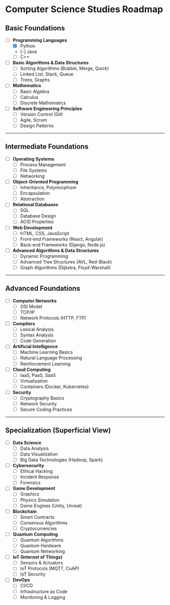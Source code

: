# Computer Science Studies Roadmap

## Basic Foundations

- [ ] **Programming Languages**
  - [X] Python
  - [-] Java
  - [ ] C++

- [ ] **Basic Algorithms & Data Structures**
  - [ ] Sorting Algorithms (Bubble, Merge, Quick)
  - [ ] Linked List, Stack, Queue
  - [ ] Trees, Graphs

- [ ] **Mathematics**
  - [ ] Basic Algebra
  - [ ] Calculus
  - [ ] Discrete Mathematics

- [ ] **Software Engineering Principles**
  - [ ] Version Control (Git)
  - [ ] Agile, Scrum
  - [ ] Design Patterns

---

## Intermediate Foundations

- [ ] **Operating Systems**
  - [ ] Process Management
  - [ ] File Systems
  - [ ] Networking

- [ ] **Object-Oriented Programming**
  - [ ] Inheritance, Polymorphism
  - [ ] Encapsulation
  - [ ] Abstraction

- [ ] **Relational Databases**
  - [ ] SQL
  - [ ] Database Design
  - [ ] ACID Properties

- [ ] **Web Development**
  - [ ] HTML, CSS, JavaScript
  - [ ] Front-end Frameworks (React, Angular)
  - [ ] Back-end Frameworks (Django, Node.js)

- [ ] **Advanced Algorithms & Data Structures**
  - [ ] Dynamic Programming
  - [ ] Advanced Tree Structures (AVL, Red-Black)
  - [ ] Graph Algorithms (Dijkstra, Floyd-Warshall)

---

## Advanced Foundations

- [ ] **Computer Networks**
  - [ ] OSI Model
  - [ ] TCP/IP
  - [ ] Network Protocols (HTTP, FTP)

- [ ] **Compilers**
  - [ ] Lexical Analysis
  - [ ] Syntax Analysis
  - [ ] Code Generation

- [ ] **Artificial Intelligence**
  - [ ] Machine Learning Basics
  - [ ] Natural Language Processing
  - [ ] Reinforcement Learning

- [ ] **Cloud Computing**
  - [ ] IaaS, PaaS, SaaS
  - [ ] Virtualization
  - [ ] Containers (Docker, Kubernetes)

- [ ] **Security**
  - [ ] Cryptography Basics
  - [ ] Network Security
  - [ ] Secure Coding Practices

---

## Specialization (Superficial View)

- [ ] **Data Science**
  - [ ] Data Analysis
  - [ ] Data Visualization
  - [ ] Big Data Technologies (Hadoop, Spark)

- [ ] **Cybersecurity**
  - [ ] Ethical Hacking
  - [ ] Incident Response
  - [ ] Forensics

- [ ] **Game Development**
  - [ ] Graphics
  - [ ] Physics Simulation
  - [ ] Game Engines (Unity, Unreal)

- [ ] **Blockchain**
  - [ ] Smart Contracts
  - [ ] Consensus Algorithms
  - [ ] Cryptocurrencies

- [ ] **Quantum Computing**
  - [ ] Quantum Algorithms
  - [ ] Quantum Hardware
  - [ ] Quantum Networking

- [ ] **IoT (Internet of Things)**
  - [ ] Sensors & Actuators
  - [ ] IoT Protocols (MQTT, CoAP)
  - [ ] IoT Security

- [ ] **DevOps**
  - [ ] CI/CD
  - [ ] Infrastructure as Code
  - [ ] Monitoring & Logging
